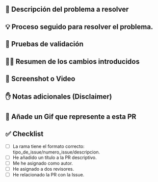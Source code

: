 ## 🤔 Descripción del problema a resolver
<!--
Objetivo: Asegurarse de que se ha entendido correctamente el problema a resolver. 
-->
## 💡 Proceso seguido para resolver el problema.
<!-- 
Organizar una reunión colaborativa para compartir hallazgos, discutir ideas y decidir un enfoque.
Buscar información sobre cómo resolver problemas similares.
Revisar el código existente en el proyecto o en soluciones previas de otros compañeros.
Investigar librerías, herramientas o enfoques alineados con el proyecto.
-->
## 📝 Pruebas de validación
<!--
Escribir pequeños fragmentos de código para experimentar con las herramientas o librerías seleccionadas.
Probar las partes más complejas o inciertas del problema para minimizar riesgos.
Documentar los hallazgos, incluyendo lo que funciona y lo que no.
La estimación debe ser más precisa tras hacer pruebas de validación.
-->
## 👩‍💻 Resumen de los cambios introducidos
<!-- Qué se ha añadido al código: una librería, una funcionalidad, cambios, etc. -->

## 📸 Screenshot o Video
<!-- Pruebas visuales que muestren rel resultado de la implementación -->

## ✋ Notas adicionales (Disclaimer)
<!-- ¿Deberíamos saber algo sobre algo que no esperábamos? -->

## 🌈 Añade un Gif que represente a esta PR
<!-- ¿Cómo te has sentido desarrollando esta PR -->

## ✅ Checklist
- [ ] La rama tiene el formato correcto: tipo_de_issue/numero_issue/descripcion.
- [ ] He añadido un título a la PR descriptivo.
- [ ] Me he asignado como autor.
- [ ] He asignado a dos revisores.
- [ ] He relacionado la PR con la Issue.